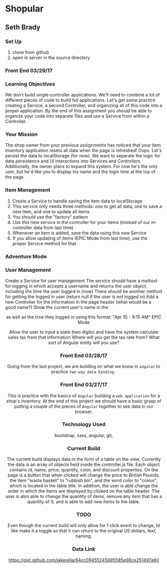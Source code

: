 # Shopular
## Seth Brady

### Set Up
1. clone from github
2. open in server in the source directory



### Front End 03/29/17

### Learning Objectives

We don't build single-controller applications. We'll need to combine a lot of different pieces of code to build full applications. Let's get some practice creating a Service, a second Controller, and organizing all of this code into a proper application. By the end of this assignment you should be able to organize your code into separate files and use a Service from within a Controller.

### Your Mission

The shop owner from your previous assignments has noticed that your item inventory application resets all data when the page is refreshed! Oops. Let's persist the data to localStorage (for now). We want to separate the logic for data persistence and UI interactions into Services and Controllers. Additionally, the owner plans to expand this system. For now he's the only user, but he'd like you to display his name and the login time at the top of the page.

### Item Management

1. Create a Service to handle saving the item data to localStorage
2. This service only needs three methods: one to get all data, one to save a new item, and one to update all items.
3. You should use the "factory" pattern
4. Use this new service in the controller for your items (instead of our in-controller data from last time)
5. Whenever an item is added, save the data using this new Service
6. If you allow updating of items (EPIC Mode from last time), use the proper Service method for that



### Adventure Mode

### User Management

Create a Service for user management
The service should have a method for logging in which accepts a username and returns the user object, including the time the user logged in (now)
There should be another method for getting the logged in user (return null if the user is not logged in)
Add a new Controller for the information in the page header (what would be a good name?)
Show the current user's name in the <header> as well as the time they logged in using this format: "Apr 10 - 9:15 AM"
EPIC Mode

Allow the user to input a state (two digits) and have the system calculate sales tax from that information
Where will you get the tax rate from?
What sort of Angular entity will you use?









### Front End 03/28/17

Going from the last project, we are building on what we know in ``angular`` to practice ``two-way
data binding.``


### Front End 03/27/17
This is practice with the basics of ``Angular`` building a ``web application``
for a shop's inventory. At the end of this project we should have a basic
grasp of putting a couple of the pieces of ``Angular`` together to see data in
our browser.


### Technology Used
bootstrap, sass, angular, git,

### Current Build

The current build displays data in the form of a table on the view. Currently the data
is an array of objects held inside the controller.js file. Each object contains
id, name, price, quantity, color, and discount properties. On the page is a button
that when clicked will change the price to British Pounds, the item "waste basket"
to "rubbish bin", and the word color to "colour", which is located in the
table title. In addition, the user is able change the order in which the items are
displayed by clicked on the table header. The user is also able to change the quantity of items, remove any item that has a quantity of 0, and is able to add new items to the table.

### TODO
Even though the current build will only allow for 1 click event to change, Id like
make it a toggle so that it can return to the original US dollars, text, naming.


### Data Link
https://gist.github.com/jakerella/64cc09455245695585e96ce251497a60
